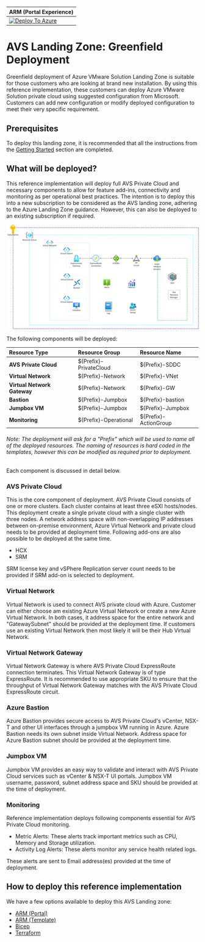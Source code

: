
| ARM (Portal Experience)                                      |
| ------------------------------------------------------------ |
| [![Deploy To Azure](https://aka.ms/deploytoazurebutton)](https://portal.azure.com/#create/Microsoft.Template/uri/https%3A%2F%2Fraw.githubusercontent.com%2FAzure%2FEnterprise-Scale-for-AVS%2Fmain%2FAVS-Landing-Zone%2FGreenField%2FARM%2FESLZDeploy.deploy.json) |

# AVS Landing Zone: Greenfield Deployment

Greenfield deployment of Azure VMware Solution Landing Zone is suitable for those customers who are looking at brand new installation. By using this reference implementation, these customers can deploy Azure VMware Solution private cloud using suggested configuration from Microsoft. Customers can add new configuration or modify deployed configuration to meet their very specific requirement.

## Prerequisites

To deploy this landing zone, it is recommended that all the instructions from the [Getting Started](../../GettingStarted.md) section are completed.

## What will be deployed?

This reference implementation will deploy full AVS Private Cloud and necessary components to allow for feature add-ins, connectivity and monitoring as per operational best practices. The intention is to deploy this into a new subscription to be considered as the AVS landing zone, adhering to the Azure Landing Zone guidance. However, this can also be deployed to an existing subscription if required.

![ALZ Greenfield](../../docs/images/AVSSingleRegion.png)

The following components will be deployed:

| **Resource Type**                | **Resource Group**     | **Resource Name**     |
| :------------------------------- | :--------------------- | :-------------------- |
| **AVS Private Cloud**            | ${Prefix}-PrivateCloud | ${Prefix}-SDDC        |
| **Virtual Network**              | ${Prefix}-Network      | ${Prefix}-VNet        |
| **Virtual** **Network  Gateway** | ${Prefix}-Network      | ${Prefix}-GW          |
| **Bastion**                      | ${Prefix}-Jumpbox      | ${Prefix}-bastion     |
| **Jumpbox VM**                   | ${Prefix}-Jumpbox      | ${Prefix}-Jumpbox     |
| **Monitoring**                   | ${Prefix}-Operational  | ${Prefix}-ActionGroup |

###### Note:  The deployment will ask for a "Prefix" which will be used to name all of the deployed resources. The naming of resources is hard coded in the templates, however this can be modified as required prior to deployment.

Each component is discussed in detail below.

### AVS Private Cloud

This is the core component of deployment. AVS Private Cloud consists of one or more clusters. Each cluster contains at least three eSXI hosts/nodes. This deployment create a single private cloud with a single cluster with three nodes. A network address space with non-overlapping IP addresses between on-premise environment, Azure Virtual Network and private cloud needs to be provided at deployment time. Following add-ons are also possible to be deployed at the same time.

- HCX
- SRM

SRM license key and vSPhere Replication server count needs to be provided if SRM add-on is selected to deployment. 

### Virtual Network

Virtual Network is used to connect AVS private cloud with Azure. Customer can either choose am existing Azure Virtual Network or create a new Azure Virtual Network. In both cases, it address space for the entire network and "GatewaySubnet" should be provided at the deployment time. If customers use an existing Virtual Network then most likely it will be their Hub Virtual Network.

### Virtual Network Gateway

Virtual Network Gateway is where AVS Private Cloud ExpressRoute connection terminates. This Virtual Network Gateway is of type ExpressRoute. It is recommended to use appropriate SKU to ensure that the throughput of Virtual Network Gateway matches with the AVS Private Cloud ExpressRoute circuit.

### Azure Bastion

Azure Bastion provides secure access to AVS Private Cloud's vCenter, NSX-T and other UI interfaces through a jumpbox VM running in Azure. Azure Bastion needs its own subnet inside Virtual Network. Address space for Azure Bastion subnet should be provided at the deployment time.

### Jumpbox VM

Jumpbox VM provides an easy way to validate and interact with AVS Private Cloud services such as vCenter & NSX-T UI portals. Jumpbox VM username, password, subnet address space and SKU should be provided at the time of deployment.

### Monitoring

Reference implementation deploys following components essential for AVS Private Cloud monitoring.

- Metric Alerts: These alerts track important metrics such as CPU, Memory and Storage utilization.
- Activity Log Alerts: These alerts monitor any service health related logs.  

These alerts are sent to Email address(es) provided at the time of deployment.

## How to deploy this reference implementation

We have a few options available to deploy this AVS Landing zone:

- [ARM (Portal)](https://portal.azure.com/#create/Microsoft.Template/uri/https%3A%2F%2Fraw.githubusercontent.com%2FAzure%2FEnterprise-Scale-for-AVS%2Fmain%2FAVS-Landing-Zone%2FGreenField%2FARM%2FESLZDeploy.deploy.json)
- [ARM (Template)](ARM)
- [Bicep](Bicep)
- [Terraform](Terraform)